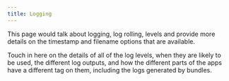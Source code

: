 ```yaml
---
title: Logging
---
```


This page would talk about logging, log rolling, levels and provide more details
on the timestamp and filename options that are available.

Touch in here on the details of all of the log levels, when they are likely to
be used, the different log outputs, and how the different parts of the apps have
a different tag on them, including the logs generated by bundles.
